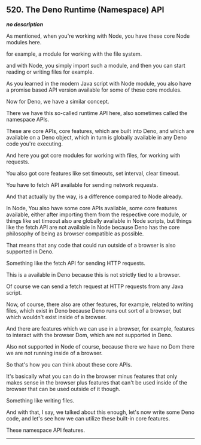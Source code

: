 ## 520. The Deno Runtime (Namespace) API

<strong><em>no description</em></strong>

<v Narrator>As mentioned, when you're working with Node,</v> you have these core
Node modules here. 

for example, a module for working with the file system. 

and with Node, you simply import such a module, and then you can start reading
or writing files for example. 

As you learned in the modern Java script with Node module, you also have a
promise based API version available for some of these core modules. 

Now for Deno, we have a similar concept. 

There we have this so-called runtime API here, also sometimes called the
namespace APIs. 

These are core APIs, core features, which are built into Deno, and which are
available on a Deno object, which in turn is globally available in any Deno code
you're executing. 

And here you got core modules for working with files, for working with requests.


You also got core features like set timeouts, set interval, clear timeout. 

You have to fetch API available for sending network requests. 

And that actually by the way, is a difference compared to Node already. 

In Node, You also have some core APIs available, some core features available,
either after importing them from the respective core module, or things like set
timeout also are globally available in Node scripts, but things like the fetch
API are not available in Node because Deno has the core philosophy of being as
browser compatible as possible. 

That means that any code that could run outside of a browser is also supported
in Deno. 

Something like the fetch API for sending HTTP requests. 

This is a available in Deno because this is not strictly tied to a browser. 

Of course we can send a fetch request at HTTP requests from any Java script. 

Now, of course, there also are other features, for example, related to writing
files, which exist in Deno because Deno runs out sort of a browser, but which
wouldn't exist inside of a browser. 

And there are features which we can use in a browser, for example, features to
interact with the browser Dom, which are not supported in Deno. 

Also not supported in Node of course, because there we have no Dom there we are
not running inside of a browser. 

So that's how you can think about these core APIs. 

It's basically what you can do in the browser minus features that only makes
sense in the browser plus features that can't be used inside of the browser that
can be used outside of it though. 

Something like writing files. 

And with that, I say, we talked about this enough, let's now write some Deno
code, and let's see how we can utilize these built-in core features. 

These namespace API features. 

---